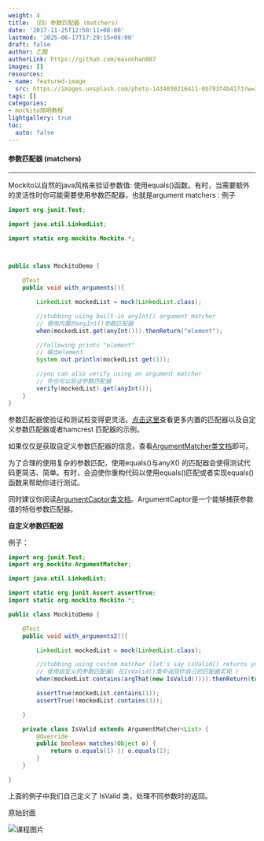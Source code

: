 ```yaml
---
weight: 4
title: （四）参数匹配器 (matchers)
date: '2017-11-25T12:50:11+08:00'
lastmod: '2025-06-17T17:29:15+08:00'
draft: false
author: 乙醇
authorLink: https://github.com/easonhan007
images: []
resources:
- name: featured-image
  src: https://images.unsplash.com/photo-1434030216411-0b793f4b4173?w=300
tags: []
categories:
- mockito简明教程
lightgallery: true
toc:
  auto: false
---
```





#### 参数匹配器 (matchers)
---
Mockito以自然的java风格来验证参数值: 使用equals()函数。有时，当需要额外的灵活性时你可能需要使用参数匹配器，也就是argument matchers :
例子
```java
import org.junit.Test;

import java.util.LinkedList;

import static org.mockito.Mockito.*;



public class MockitoDemo {

    @Test
    public void with_arguments(){

        LinkedList mockedList = mock(LinkedList.class);

        //stubbing using built-in anyInt() argument matcher
        // 使用内置的anyInt()参数匹配器
        when(mockedList.get(anyInt())).thenReturn("element");

        //following prints "element"
        // 输出element
        System.out.println(mockedList.get(1));

        //you can also verify using an argument matcher
        // 你也可以验证参数匹配器
        verify(mockedList).get(anyInt());
    }
}
```

参数匹配器使验证和测试桩变得更灵活。[点击这里](http://site.mockito.org/mockito/docs/current/org/mockito/Matchers.html)查看更多内置的匹配器以及自定义参数匹配器或者hamcrest 匹配器的示例。


如果仅仅是获取自定义参数匹配器的信息，查看[ArgumentMatcher类文档](http://site.mockito.org/mockito/docs/current/org/mockito/ArgumentMatcher.html)即可。

为了合理的使用复杂的参数匹配，使用equals()与anyX() 的匹配器会使得测试代码更简洁、简单。有时，会迫使你重构代码以使用equals()匹配或者实现equals()函数来帮助你进行测试。

同时建议你阅读[ArgumentCaptor类文档](http://site.mockito.org/mockito/docs/current/org/mockito/ArgumentCaptor.html)。ArgumentCaptor是一个能够捕获参数值的特俗参数匹配器。



__自定义参数匹配器__

例子：

```java
import org.junit.Test;
import org.mockito.ArgumentMatcher;

import java.util.LinkedList;

import static org.junit.Assert.assertTrue;
import static org.mockito.Mockito.*;

public class MockitoDemo {

    @Test
    public void with_arguments2(){

        LinkedList mockedList = mock(LinkedList.class);

        //stubbing using custom matcher (let's say isValid() returns your own matcher implementation):
        // 使用自定义的参数匹配器( 在IsValid()类中返回你自己的匹配器实现 )
        when(mockedList.contains(argThat(new IsValid()))).thenReturn(true);

        assertTrue(mockedList.contains(1));
        assertTrue(!mockedList.contains(3));

    }

    private class IsValid extends ArgumentMatcher<List> {
        @Override
        public boolean matches(Object o) {
            return o.equals(1) || o.equals(2);
        }
    }

}

```

上面的例子中我们自己定义了 IsValid 类，处理不同参数时的返回。




原始封面

![课程图片](https://images.unsplash.com/photo-1434030216411-0b793f4b4173?w=300)

